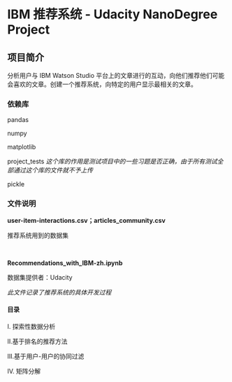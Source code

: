 # IBM 推荐系统 - Udacity NanoDegree Project

## 项目简介
分析用户与 IBM Watson Studio 平台上的文章进行的互动，向他们推荐他们可能会喜欢的文章。创建一个推荐系统，向特定的用户显示最相关的文章。

### 依赖库
pandas 

numpy

matplotlib

project_tests _这个库的作用是测试项目中的一些习题是否正确，由于所有测试全部通过这个库的文件就不予上传_

pickle

### 文件说明
**user-item-interactions.csv；articles_community.csv**

推荐系统用到的数据集

<br/>

**Recommendations_with_IBM-zh.ipynb**

数据集提供者：Udacity

_此文件记录了推荐系统的具体开发过程_

#### 目录

I. 探索性数据分析

II.基于排名的推荐方法

III.基于用户-用户的协同过滤

IV. 矩阵分解



